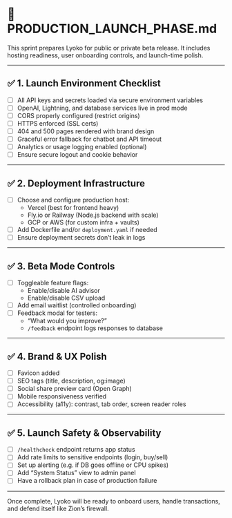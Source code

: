 
# 🚀 PRODUCTION_LAUNCH_PHASE.md

This sprint prepares Lyoko for public or private beta release. It includes hosting readiness, user onboarding controls, and launch-time polish.

---

## ✅ 1. Launch Environment Checklist

- [ ] All API keys and secrets loaded via secure environment variables
- [ ] OpenAI, Lightning, and database services live in prod mode
- [ ] CORS properly configured (restrict origins)
- [ ] HTTPS enforced (SSL certs)
- [ ] 404 and 500 pages rendered with brand design
- [ ] Graceful error fallback for chatbot and API timeout
- [ ] Analytics or usage logging enabled (optional)
- [ ] Ensure secure logout and cookie behavior

---

## ✅ 2. Deployment Infrastructure

- [ ] Choose and configure production host:
  - Vercel (best for frontend heavy)
  - Fly.io or Railway (Node.js backend with scale)
  - GCP or AWS (for custom infra + vaults)
- [ ] Add Dockerfile and/or `deployment.yaml` if needed
- [ ] Ensure deployment secrets don’t leak in logs

---

## ✅ 3. Beta Mode Controls

- [ ] Toggleable feature flags:
  - Enable/disable AI advisor
  - Enable/disable CSV upload
- [ ] Add email waitlist (controlled onboarding)
- [ ] Feedback modal for testers:
  - “What would you improve?”
  - `/feedback` endpoint logs responses to database

---

## ✅ 4. Brand & UX Polish

- [ ] Favicon added
- [ ] SEO tags (title, description, og:image)
- [ ] Social share preview card (Open Graph)
- [ ] Mobile responsiveness verified
- [ ] Accessibility (a11y): contrast, tab order, screen reader roles

---

## ✅ 5. Launch Safety & Observability

- [ ] `/healthcheck` endpoint returns app status
- [ ] Add rate limits to sensitive endpoints (login, buy/sell)
- [ ] Set up alerting (e.g. if DB goes offline or CPU spikes)
- [ ] Add “System Status” view to admin panel
- [ ] Have a rollback plan in case of production failure

---

Once complete, Lyoko will be ready to onboard users, handle transactions, and defend itself like Zion’s firewall.
